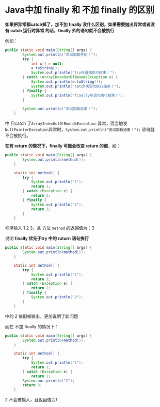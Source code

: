 # Java中加 finally 和 不加 finally 的区别

**如果把异常都catch掉了，加不加 finally 没什么区别，如果需要抛出异常或者没有 catch  运行时异常 的话，finally 外的语句就不会被执行**

例如：

```java
public static void main(String[] args) {
	    System.out.println("测试函数开始！");
	    try {
	        int x[] = null;
	        x.toString();
	        System.out.println("try块语句执行结束！");
	    } catch (ArrayIndexOutOfBoundsException e) {
	        System.out.println(e.toString());
	        System.out.println("catch块语句执行结束！");
	    } finally {
	        System.out.println("finally块语句执行结束！");
	    }
	 
	    System.out.println("测试函数结束！");
	}
```

中 只catch 了`ArrayIndexOutOfBoundsException` 异常，而当触发`NullPointerException`异常时，`System.out.println("测试函数结束！");` 语句就不会被执行。

**在有 return 的情况下，finally 可能会改变 return 的值**，如：

```java
public static void main(String[] args) {
		System.out.println(method());
	}

	static int method() {
		try {
			System.out.println("1");
			return 1;
		} catch (Exception e) {
			return 2;
		} finally {
			System.out.println("2");
            return 3;
		}
	}
```

程序输入 1 2 3，且 方法 `method` 的返回值为：3

说明 **finally 优先于try 中的 ruturn 语句执行**

```java
public static void main(String[] args) {
		System.out.println(method());
	}

	static int method() {
		try {
			System.out.println("1");
			return 1;
		} catch (Exception e) {
			return 2;
		} finally {
			System.out.println("2");
		}
	}
```

中的 2 依旧被输出，更加说明了此问题

而在 不加 finally 的情况下：

```java
public static void main(String[] args) {
		System.out.println(method());
	}

	static int method() {
		try {
			System.out.println("1");
			return 1;
		} catch (Exception e) {
			return 2;
		System.out.println("2");
        return 3;
	}
```

2 不会被输入，且返回值为1
